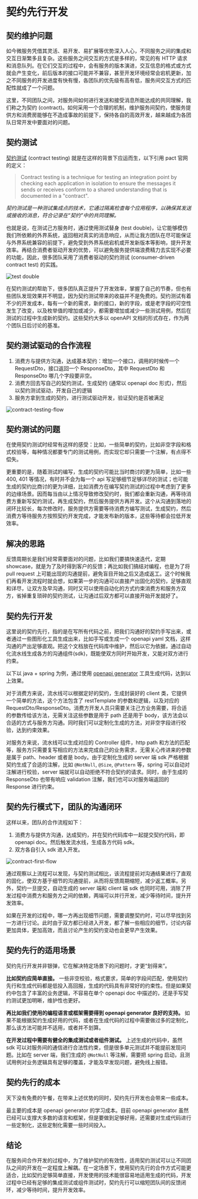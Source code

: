 # 契约先行开发


## 契约维护问题

如今微服务凭借其灵活、易开发、易扩展等优势深入人心，不同服务之间的集成和交互日渐繁多且复杂。这些服务之间交互的方式是多样的，常见的有 HTTP 请求和消息队列。在它们交互的过程中，会有服务的版本演进，交互信息的格式或方式就会产生变化，前后版本的接口可能并不兼容，甚至开发环境经常会宕机更新，加之不同服务的开发进度有快有慢，各团队的优先级有高有低，服务间交互方式的匹配性就成了一个问题。

这里，不同团队之间，对服务间如何进行发送和接受消息所能达成的共同理解，我们称之为契约 (contract)。如何采用一个合理的机制，维护服务间契约，使服务提供方和消费房能够在不造成事故的前提下，保持各自的高效开发，越来越成为各团队日常开发中要面对的问题。

## 契约测试

[契约测试](https://docs.pact.io/#what-is-contract-testing) (contract testing) 就是在这样的背景下应运而生，以下引用 pact 官网的定义：

> Contract testing is a technique for testing an integration point by checking each application in isolation to ensure the messages it sends or receives conform to a shared understanding that is documented in a "contract".

*契约测试是一种测试集成点的技术，它通过隔离检查每个应用程序，以确保其发送或接收的消息，符合记录在“契约”中的共同理解。*

也就是说，在测试己方服务时，通过使用测试替身 (test double)，让它能够模仿我们所依赖的外界系统，返回相对真实的消息响应，从而让我方团队在尽可能保证与外界系统兼容的前提下，避免受到外界系统宕机或开发新版本等影响，提升开发效率。再结合消费者驱动开发的优势，可以避免服务提供端浪费精力去实现不必要的功能，因此，很多团队采用了消费者驱动的契约测试 (consumer-driven contract test) 的实践。

![test double](./pictures/consumer-driven-contract-test.png)

在契约测试的帮助下，很多团队真正提升了开发效率，掌握了自己的节奏，但也有些团队发现效果并不明显，因为契约测试带来的收益并不是免费的。契约测试有着不少的开发成本，每有一个新的需求，新的接口，新的字段，或是老字段的可空性发生了改变，以及枚举值的增加或减少，都需要增加或减少一些测试用例，然后在测试的过程中生成新的契约。这些契约大多以 openAPI 文档的形式存在，作为两个团队日后讨论的基准。

## 契约测试驱动的合作流程

1. 消费方与提供方沟通，达成基本契约：增加一个接口，调用的时候传一个 RequestDto，接口返回一个 ResponseDto，其中 RequestDto 和 ResponseDto 哪几个字段要非空。
2. 消费方回去写自己的契约测试，生成契约 (通常以 openapi doc 形式)，然后以契约测试驱动，开发自己的逻辑
3. 服务方拿到生成的契约，进行测试驱动开发，验证契约是否被满足

![contract-testing-flow](./pictures/contract-testing-flow.png)

## 契约测试的问题

在使用契约测试时经常有这样的感受：比如，一些简单的契约，比如非空字段和格式校验等，每种情况都要专门的测试用例，而实现它却只需要一个注解，有点得不偿失。

更重要的是，随着测试的编写，生成的契约可能比当时商讨的更为简单，比如一些 400, 401 等情况，有时并不会为每一个 api 写足够细节足够详尽的测试；也可能生成的契约比商讨的更为详细，比如消费方在编写契约测试的过程中考虑到了更多的边缘场景。因而每当由以上情况导致修改契约时，我们都会重新沟通，再等待消费方重新写契约测试，再生成契约，然后服务提供方再开发。这个从沟通到落地的闭环比较长，每次修改时，服务提供方需要等待消费方编写测试，生成契约，然后消费方等待服务方按照契约开发完成，才能发布新的版本，这些等待都会拉低开发效率。

## 解决的思路

反馈周期长是我们经常需要面对的问题，比如我们要搞快速迭代，定期 showcase，就是为了及时得到客户的反馈；再比如我们搞结对编程，也是为了将 pull request 上可能出现的沟通提前，避免盲目开始之后又造成返工。这个时候我们再看开发流程时就会想，如果第一步的沟通可以直接产出固化的契约，足够直观和详尽，让双方及早沟通，同时又可以使用自动化的方式约束消费方和服务方双方，省掉重复琐碎的契约测试，让沟通过后双方都可以直接开始开发就好了。

## 契约先行开发

这里说的契约先行，指的是在写所有代码之前，把我们沟通好的契约手写出来，或者通过一些图形化工具生成出来，比如手写或生成一个 openapi yaml 文档，这样沟通的产出足够直观。把这个文档放在代码库中维护，然后以它为依据，通过自动化流水线生成各方的沟通组件(sdk)，既能使双方同时开始开发，又能对双方进行约束。

以下以 java + spring 为例，通过使用 [openapi generator](https://github.com/OpenAPITools/openapi-generator) 工具生成代码，达到以上效果。

对于消费方来说，流水线可以根据定好的契约，生成封装好的 client 类，它提供一个简单的方法，这个方法包含了 restTemplate 的参数和逻辑，以及对应的 RequestDto/ResponseDto。消费方开发人员只需要关注己方业务需要，将合适的参数传给该方法，无需关注这些参数是用于 path 还是用于 body，该方法会以合适的方式与服务方沟通。同时我们可以定制化生成的方法，对非空字段进行校验，达到约束效果。

对服务方来说，流水线可以生成对应的 Controller 组件，http path 和方法的匹配等，服务方只需要复写相应的方法来完成自己的业务需求，无需关心传进来的参数是属于 path、header 或者是 body。由于定制化生成的 server 端 sdk 严格根据契约生成了合适的注解，比如 `@NotNull`, `@Size`, `@Pattern` 等，spring 可以自动对注解进行校验，server 端就可以自动拒绝不符合契约的请求。同时，由于生成的 ResponseDto 也带有响应 validation 注解，我们也可以对服务端返回的 Response 进行约束。

## 契约先行模式下，团队的沟通闭环

这样以来，团队的合作流程如下：

1. 消费方与提供方沟通，达成契约，并在契约代码库中一起提交契约代码，即 openapi doc。然后触发流水线，生成各方代码 sdk。
2. 双方各自引入 sdk 进入开发。

![contract-first-flow](./pictures/contract-first-flow.png)

通过观察以上流程可以发现，与契约测试相比，该流程提前对沟通结果进行了直观的固化，使双方基于细节的沟通提前，从而将反馈周期缩短，减少返工概率。另外，契约一旦提交，自动生成的 server 端和 client 端 sdk 也同时可用，消除了开发过程中消费方和服务方之间的依赖，两端可以并行开发，减少等待时间，提升开发效率。

如果在开发的过程中，哪一方再出现细节问题，需要调整契约时，可以尽早找到另一方进行讨论。此时由于双方都已经进入开发，都了解一些相应的细节，讨论内容更加具体，更加高效，而且讨论产生的契约变动也会更早产生效果。

## 契约先行的适用场景

契约先行开发并非银弹，它在解决特定场景下的问题时，才更“划得来”。

**比如契约应简单直接。** 一些非空校验，格式要求，简单的字段间匹配，使用契约先行和生成代码都是低投入高回报，生成的代码具有非常好的约束性。但是如果契约中包含了丰富的业务逻辑，不容易在单个 openapi doc 中描述的，还是手写契约测试更加明晰，维护性也更好。

**再比如我们使用的编程语言或框架需要得到 openapi generator 良好的支持。** 如果不能根据契约生成好用的代码，或者在生成代码的过程中需要做过多的定制化，那么该方法可能并不适用，或者并不划算。

**在开发过程中需要有健全的集成测试或者组件测试。** 上述生成的代码中，虽然 sdk 可以对服务间的通信进行合法性约束，但是很多单元测试并不能提前发现问题。比如在 server 端，我们生成的 `@NotNull` 等注解，需要把 spring 启动，且测试用例对业务逻辑具有足够的覆盖，才能及早发现问题，避免线上报错。


## 契约先行的成本

天下没有免费的午餐，在带来上述优势的同时，契约先行开发也会带来一些成本。

最主要的成本是 openapi generator 的学习成本。目前 openapi generator 虽然已经可以支撑大多数的语言和框架，但是要做到足够好用，还需要对生成代码进行一些定制化，这些定制化需要一些时间投入。

## 结论

在服务间合作开发的过程中，为了维护契约的有效性，适用契约测试可以让不同团队之间的开发在一定程度上解耦。在一定场景下，使用契约先行的合作方式可能更适合，比如契约足够简单直接，开发使用的技术能很容易地适用生成的代码，开发过程中已经有足够的集成测试或组件测试时，契约先行可以缩短团队间的反馈闭环，减少等待时间，提升开发效率。

